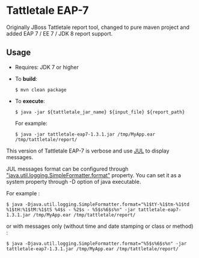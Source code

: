 Tattletale EAP-7
====================
Originally JBoss Tattletale report tool, changed to pure maven project and added EAP 7 / EE 7 / JDK 8 report support.


Usage
------------
* Requires: JDK 7 or higher

* To **build**:

      $ mvn clean package

* To **execute**:

      $ java -jar ${tattletale_jar_name} ${input_file} ${report_path}

  For example:
  
      $ java -jar tattletale-eap7-1.3.1.jar /tmp/MyApp.ear /tmp/tattletale/report/

This version of Tattletale EAP-7 is verbose and use [JUL](https://docs.oracle.com/javase/7/docs/api/java/util/logging/package-summary.html) to display messages. 

JUL messages format can be configured through ["java.util.logging.SimpleFormatter.format"](https://docs.oracle.com/javase/7/docs/api/java/util/Formatter.html) property.
You can set it as a system property through -D option of java executable. 

For example :
  
    $ java -Djava.util.logging.SimpleFormatter.format="%1$tY-%1$tm-%1$td %1$tH:%1$tM:%1$tS %4$s - %2$s - %5$s%6$s%n" -jar tattletale-eap7-1.3.1.jar /tmp/MyApp.ear /tmp/tattletale/report/

   or with messages only (without time and date stamping or class or method) :

    $ java -Djava.util.logging.SimpleFormatter.format="%5$s%6$s%n" -jar tattletale-eap7-1.3.1.jar /tmp/MyApp.ear /tmp/tattletale/report/

